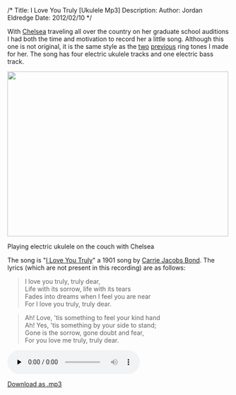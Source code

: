 /*
Title: I Love You Truly [Ukulele Mp3]
Description:
Author: Jordan Eldredge
Date: 2012/02/10
*/

With <a href="http://chelseahollow.com">Chelsea</a> traveling all over the country on her graduate school auditions I had both the time and motivation to record her a little song. Although this one is not original, it is the same style as the <a href="http://blog.classicalcode.com/2010/09/electric-ukulele-ring-tone-for-chelsea/">two</a> <a href="http://blog.classicalcode.com/2011/05/the-surprise-slide-ukulele-micro-song/">previous</a> ring tones I made for her. The song has four electric ukulele tracks and one electric bass track.

<div id="attachment_993" style="width: 510px" class="wp-caption alignnone"><a href="http://blog.classicalcode.com/wp-content/uploads/2012/02/305303_10150758097545034_695475033_20230725_3825594_n.jpeg"><img class="size-large wp-image-993 " title="Jordan and Chelsea on the futon" src="http://blog.classicalcode.com/wp-content/uploads/2012/02/305303_10150758097545034_695475033_20230725_3825594_n-500x373.jpg" alt="" width="500" height="373" /></a><p class="wp-caption-text">Playing electric ukulele on the couch with Chelsea</p></div>

The song is "<a href="http://en.wikipedia.org/wiki/I_Love_You_Truly">I Love You Truly</a>" a 1901 song by <a title="Carrie Jacobs Bond" href="http://en.wikipedia.org/wiki/Carrie_Jacobs_Bond">Carrie Jacobs Bond</a>. The lyrics (which are not present in this recording) are as follows:

> I love you truly, truly dear,  
> Life with its sorrow, life with its tears  
> Fades into dreams when I feel you are near  
> For I love you truly, truly dear.  

> Ah! Love, 'tis something to feel your kind hand  
> Ah! Yes, 'tis something by your side to stand;  
> Gone is the sorrow, gone doubt and fear,  
> For you love me truly, truly dear.  

<audio id="wp_mep_10" src="http://blog.classicalcode.com/wp-content/uploads/2012/02/I-Love-You-Truly.mp3" type="audio/mp3"    controls="controls" preload="none"  ></audio>

<a href="http://blog.classicalcode.com/wp-content/uploads/2012/02/I-Love-You-Truly.mp3">Download as .mp3</a>
